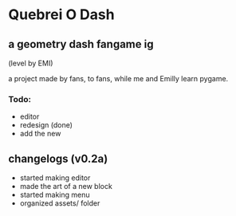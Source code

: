 # Quebrei O Dash
## a geometry dash fangame ig

(level by EMI)

a project made by fans, to fans, while me and Emilly learn pygame.

### Todo:
- editor
- redesign (done)
- add the new


## changelogs (v0.2a)
- started making editor
- made the art of a new block 
- started making menu
- organized assets/ folder 